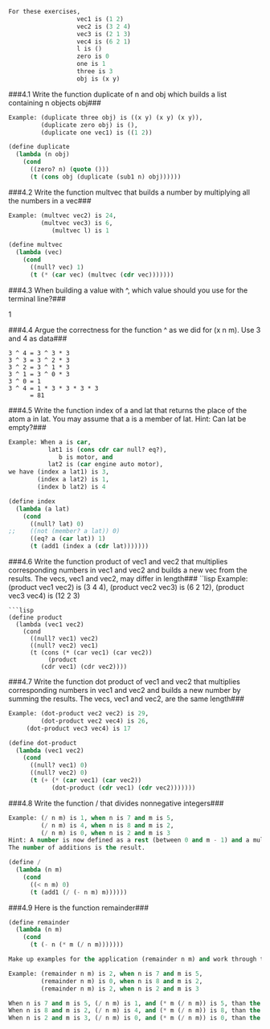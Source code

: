 ```lisp
For these exercises,
                   vec1 is (1 2)
                   vec2 is (3 2 4)
                   vec3 is (2 1 3)
                   vec4 is (6 2 1)
                   l is ()
                   zero is 0
                   one is 1
                   three is 3
                   obj is (x y)
```

###4.1 Write the function duplicate of n and obj which builds a list containing n objects obj###
```lisp
Example: (duplicate three obj) is ((x y) (x y) (x y)),
         (duplicate zero obj) is (),
         (duplicate one vec1) is ((1 2))
```
```lisp
(define duplicate
  (lambda (n obj)
    (cond
      ((zero? n) (quote ()))
      (t (cons obj (duplicate (sub1 n) obj))))))
```

###4.2 Write the function multvec that builds a number by multiplying all the numbers in a vec###
```lisp
Example: (multvec vec2) is 24,
         (multvec vec3) is 6,
            (multvec l) is 1
```
```lisp
(define multvec
  (lambda (vec)
    (cond
      ((null? vec) 1)
      (t (* (car vec) (multvec (cdr vec)))))))
```

###4.3 When building a value with ^, which value should you use for the terminal line?###

1

###4.4 Argue the correctness for the function ^ as we did for (x n m). Use 3 and 4 as data###
```
3 ^ 4 = 3 ^ 3 * 3
3 ^ 3 = 3 ^ 2 * 3
3 ^ 2 = 3 ^ 1 * 3
3 ^ 1 = 3 ^ 0 * 3
3 ^ 0 = 1
3 ^ 4 = 1 * 3 * 3 * 3 * 3
      = 81
```

###4.5 Write the function index of a and lat that returns the place of the atom a in lat. You may assume that a is a member of lat. Hint: Can lat be empty?###
```lisp
Example: When a is car,
           lat1 is (cons cdr car null? eq?),
              b is motor, and
           lat2 is (car engine auto motor),
we have (index a lat1) is 3,
        (index a lat2) is 1,
        (index b lat2) is 4
```
```lisp
(define index
  (lambda (a lat)
    (cond
      ((null? lat) 0)
;;    ((not (member? a lat)) 0)
      ((eq? a (car lat)) 1)
      (t (add1 (index a (cdr lat)))))))
```

###4.6 Write the function product of vec1 and vec2 that multiplies corresponding numbers in vec1 and vec2 and builds a new vec from the results. The vecs, vec1 and vec2, may differ in length###
``lisp
Example: (product vec1 vec2) is (3 4 4),
         (product vec2 vec3) is (6 2 12),
         (product vec3 vec4) is (12 2 3)
```
```lisp
(define product
  (lambda (vec1 vec2)
    (cond
      ((null? vec1) vec2)
      ((null? vec2) vec1)
      (t (cons (* (car vec1) (car vec2))
           (product
	     (cdr vec1) (cdr vec2))))
```

###4.7 Write the function dot product of vec1 and vec2 that multiplies corresponding numbers in vec1 and vec2 and builds a new number by summing the results. The vecs, vec1 and vec2, are the same length###
```lisp
Example: (dot-product vec2 vec2) is 29,
         (dot-product vec2 vec4) is 26,
	 (dot-product vec3 vec4) is 17
```
```lisp
(define dot-product
  (lambda (vec1 vec2)
    (cond
      ((null? vec1) 0)
      ((null? vec2) 0)
      (t (+ (* (car vec1) (car vec2))
            (dot-product (cdr vec1) (cdr vec2)))))))
```

###4.8 Write the function / that divides nonnegative integers###
```lisp
Example: (/ n m) is 1, when n is 7 and m is 5,
         (/ n m) is 4, when n is 8 and m is 2,
         (/ n m) is 0, when n is 2 and m is 3
Hint: A number is now defined as a rest (between 0 and m - 1) and a multiple addition of m.
The number of additions is the result.
```
```lisp
(define /
  (lambda (n m)
    (cond
      ((< n m) 0)
      (t (add1 (/ (- n m) m))))))
```

###4.9 Here is the function remainder###
```lisp
(define remainder
  (lambda (n m)
    (cond
      (t (- n (* m (/ n m)))))))

Make up examples for the application (remainder n m) and work through them
```
```lisp
Example: (remainder n m) is 2, when n is 7 and m is 5,
         (remainder n m) is 0, when n is 8 and m is 2,
         (remainder n m) is 2, when n is 2 and m is 3

When n is 7 and m is 5, (/ n m) is 1, and (* m (/ n m)) is 5, than the (- n (* m (/ n m))) is 2. So the value of (remainder n m) is 2.
When n is 8 and m is 2, (/ n m) is 4, and (* m (/ n m)) is 8, than the (- n (* m (/ n m))) is 0. So the value of (remainder n m) is 0.
When n is 2 and m is 3, (/ n m) is 0, and (* m (/ n m)) is 0, than the (- n (* m (/ n m))) is 2. So the value of (remainder n m) is 2.
```
